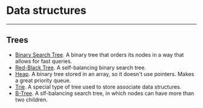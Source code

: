 # Data structures
---

## Trees

- [Binary Search Tree](https://github.com/janwee-sha/algorithms/tree/main/src/main/java/BinarySearchTree). A binary tree that orders its nodes in a way that allows for fast queries.
- [Red-Black Tree](https://github.com/janwee-sha/algorithms/tree/main/src/main/java/RedBlackTree). A self-balancing binary search tree.
- [Heap](https://github.com/janwee-sha/algorithms/tree/main/src/main/java/Heap). A binary tree stored in an array, so it doesn't use pointers. Makes a great priority queue.
- [Trie](https://github.com/janwee-sha/algorithms/tree/main/src/main/java/Trie). A special type of tree used to store associate data structures.
- [B-Tree](https://github.com/janwee-sha/algorithms/tree/main/src/main/java/BTree). A slf-balancing search tree, in which nodes can have more than two children.

